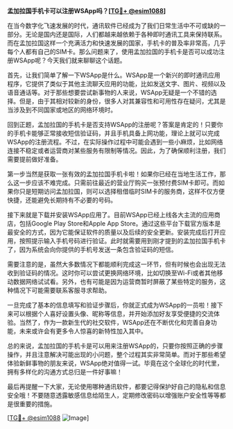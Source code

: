 **孟加拉国手机卡可以注册WSApp吗？[[TG💪+ @esim1088](https://t.me/s/esim1088)]**

在当今数字化飞速发展的时代，通讯软件已经成为了我们日常生活中不可或缺的一部分。无论是国内还是国际，人们都越来越依赖于各种即时通讯工具来保持联系。而在孟加拉国这样一个充满活力和快速发展的国家，手机卡的普及率非常高，几乎每个人都有自己的SIM卡。那么问题来了，使用孟加拉国的手机卡是否可以成功注册WSApp呢？今天我们就来聊聊这个话题。

首先，让我们简单了解一下WSApp是什么。WSApp是一个新兴的即时通讯应用程序，它提供了类似于其他主流聊天应用的功能，比如发送文字、图片、视频以及语音通话等。对于那些想要尝试新事物的人来说，WSApp无疑是一个不错的选择。但是，由于其相对较新的身份，很多人对其兼容性和可用性存在疑问，尤其是当涉及到不同国家或地区的网络环境时。

回到正题，孟加拉国的手机卡是否支持WSApp的注册呢？答案是肯定的！只要你的手机卡能够正常接收短信验证码，并且手机具备上网功能，理论上就可以完成WSApp的注册流程。不过，在实际操作过程中可能会遇到一些小麻烦，比如网络连接不稳定或者运营商对某些服务有限制等情况。因此，为了确保顺利注册，我们需要提前做好准备。

第一步当然是获取一张有效的孟加拉国手机卡啦！如果你已经在当地生活工作，那么这一步应该不难完成。只需前往最近的营业厅购买一张预付费SIM卡即可。而如果你只是短期访问孟加拉国，则可以选择租借临时SIM卡的服务商，这样不仅方便快捷，还能避免长期持有不必要的号码。

接下来就是下载并安装WSApp应用了。目前WSApp已经上线各大主流的应用商店，包括Google Play Store和Apple App Store。通过这些平台下载官方版本是最安全的方式，因为它能保证软件的质量以及后续的安全更新。安装完成后打开应用，按照提示输入手机号码进行验证。此时就需要用到刚才提到的孟加拉国手机卡了，因为系统会向你提供的手机号发送一条包含验证码的短信。

需要注意的是，虽然大多数情况下都能顺利完成这一环节，但有时候也会出现无法收到验证码的情况。这时你可以尝试更换网络环境，比如切换至Wi-Fi或者其他移动数据网络试试看。另外，也有可能是因为运营商暂时屏蔽了某些特定的服务，这种情况下可能需要联系客服寻求帮助。

一旦完成了基本的信息填写和验证步骤后，你就正式成为WSApp的一员啦！接下来可以根据个人喜好设置头像、昵称等信息，并开始添加好友享受便捷的交流体验。当然了，作为一款新生代的社交软件，WSApp还在不断优化和完善自身功能，未来或许会有更多令人惊喜的新特性加入其中。

总的来说，孟加拉国的手机卡是可以用来注册WSApp的，只要你按照正确的步骤操作，并且注意解决可能出现的小问题，整个过程其实非常简单。而对于那些希望体验新鲜事物的朋友来说，WSApp绝对值得一试。毕竟在这个全球化的时代里，拥有多样化的沟通方式总归是一件好事嘛！

最后再提醒一下大家，无论使用哪种通讯软件，都要记得保护好自己的隐私和信息安全哦！不要随意透露敏感信息给陌生人，定期修改密码以增强账户安全性等等都是很重要的措施。

[[TG💪+ @esim1088](https://t.me/s/esim1088) ![Image](https://i.postimg.cc/4NQfJmqS/Snipaste-2025-05-13-00-14-12.png)]